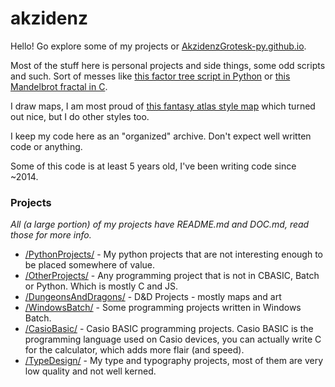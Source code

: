 # akzidenz
Hello! Go explore some of my projects or [AkzidenzGrotesk-py.github.io](https://akzidenzgrotesk-py.github.io/index.html).

Most of the stuff here is personal projects and side things, some odd scripts and such. Sort of messes like [this factor tree script in Python](https://github.com/AkzidenzGrotesk-py/PythonProjects/blob/main/console/factor_tree.py) or [this Mandelbrot fractal in C](https://github.com/AkzidenzGrotesk-py/OtherProjects/blob/main/c/mandelbrot.c).

I draw maps, I am most proud of [this fantasy atlas style map](https://github.com/AkzidenzGrotesk-py/DungeonsAndDragons/blob/main/RennetaRange_GarhusTerritory_AtlasMap.png) which turned out nice, but I do other styles too.

I keep my code here as an "organized" archive. Don't expect well written code or anything.

Some of this code is at least 5 years old, I've been writing code since ~2014.

### Projects
*All (a large portion) of my projects have README.md and DOC.md, read those for more info.*
- [/PythonProjects/](https://github.com/AkzidenzGrotesk-py/PythonProjects) - My python projects that are not interesting enough to be placed somewhere of value.
- [/OtherProjects/](https://github.com/AkzidenzGrotesk-py/OtherProjects) - Any programming project that is not in CBASIC, Batch or Python. Which is mostly C and JS.
- [/DungeonsAndDragons/](https://github.com/AkzidenzGrotesk-py/DungeonsAndDragons) - D&amp;D Projects - mostly maps and art
- [/WindowsBatch/](https://github.com/AkzidenzGrotesk-py/WindowsBatch) - Some programming projects written in Windows Batch.
- [/CasioBasic/](https://github.com/AkzidenzGrotesk-py/CasioBasic) - Casio BASIC programming projects. Casio BASIC is the programming language used on Casio devices, you can actually write C for the calculator, which adds more flair (and speed).
- [/TypeDesign/](https://github.com/AkzidenzGrotesk-py/TypeDesign) - My type and typography projects, most of them are very low quality and not well kerned.
